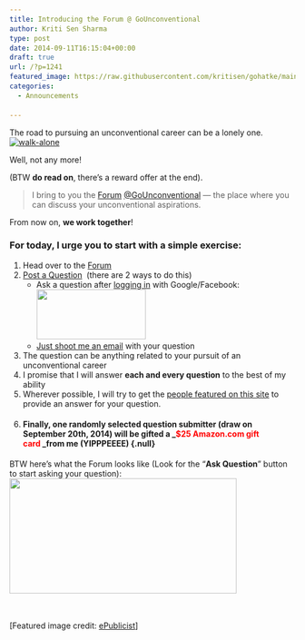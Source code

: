 ```yaml
---
title: Introducing the Forum @ GoUnconventional
author: Kriti Sen Sharma
type: post
date: 2014-09-11T16:15:04+00:00
draft: true
url: /?p=1241
featured_image: https://raw.githubusercontent.com/kritisen/gohatke/main/content/images/2014/09/8718123610_09e70f6d90_z.jpg
categories:
  - Announcements

---
```

The road to pursuing an unconventional career can be a lonely one.  
[<img loading="lazy" decoding="async" class="aligncenter wp-image-1244 size-full" src="https://raw.githubusercontent.com/kritisen/gohatke/main/content/images/2014/09/walk-alone.png" alt="walk-alone" width="250" height="250" srcset="https://gohatke.kreativlabs.com/files/2014/09/walk-alone.png 250w, https://gohatke.kreativlabs.com/files/2014/09/walk-alone-100x100.png 100w" sizes="(max-width: 250px) 100vw, 250px" />][1]

Well, not any more!

(BTW&nbsp;**do read on**, there&#8217;s a reward offer at the end).

> I bring to you the <a href="http://gounconventional.com/forum/" target="_blank" rel="noopener noreferrer">Forum</a> [@GoUnconventional][2] &#8212; the place where you can discuss your unconventional aspirations.

From now on, **we work together**!

### For today, I urge you to start with a simple exercise:

  1. Head over to the [Forum][2]
  2. [Post a Question][3] &nbsp;(there are 2 ways to do this) 
      * Ask a question after&nbsp;[logging in][4]&nbsp;with Google/Facebook:  
        <a href="http://gounconventional.com/wp-login.php" target="_blank" rel="noopener noreferrer"><img loading="lazy" decoding="async" src="https://gallery.mailchimp.com/5bec7a2fcc8f8159bb4b172a3/images/daf24705-aa99-4345-9835-4f981f919e84.png" alt="" width="192" height="88" align="none" /></a>
      * <a href="mailto:gohatke@gmail.com?subject=Question%20for%20Forum%20%40%20GoUnconventional&body=Here%27s%20my%20question%20for%20the%20Forum%20%40GoUnconventional%3A" target="_blank" rel="noopener noreferrer">Just shoot me an email</a> with your question
  3. The&nbsp;question can be anything related to your pursuit of an unconventional career
  4. I promise that I will answer **each and every question**&nbsp;to the best of my ability
  5. Wherever possible, I will try to get the [people featured on this site][5] to provide an answer for your question.
  6. #### Finally, one randomly selected question submitter (draw on September 20th, 2014)&nbsp;will be gifted&nbsp;a _**<span style="color: #ff0000;">$25 Amazon.com gift card</span>&nbsp;**_from me (YIPPPEEEE) {.null}

BTW here&#8217;s what the Forum looks like (Look for the &#8220;**Ask Question**&#8221; button to start asking your question):  
<a href="http://gounconventional.com/forum/" target="_blank" rel="noopener noreferrer"><img loading="lazy" decoding="async" class="aligncenter" src="https://gallery.mailchimp.com/5bec7a2fcc8f8159bb4b172a3/images/e730243c-0f22-4a26-877d-85f1c145a858.png" alt="" width="400" height="203" align="none" /></a>

&nbsp;

[Featured image credit: <a href="http://www.flickr.com/photos/epublicist/8718123610/" target="_blank" rel="noopener noreferrer">ePublicist</a>]

 [1]: https://raw.githubusercontent.com/kritisen/gohatke/main/content/images/2014/09/walk-alone.png
 [2]: http://gounconventional.com/forum/
 [3]: http://gounconventional.com/forum/ask
 [4]: http://gounconventional.com/wp-login.php
 [5]: http://gounconventional.com/2012/03/10/10-unconventional-career-options-after-engineering/